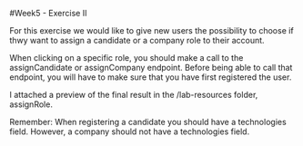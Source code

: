 #Week5 - Exercise II

For this exercise we would like to give new users the possibility to choose if thwy want to assign a candidate or a company role to their account.

When clicking on a specific role, you should make a call to the assignCandidate or assignCompany endpoint. Before being able to call that endpoint, you will have to make sure that you have first registered the user.

I attached a preview of the final result in the /lab-resources folder, assignRole.

Remember: When registering a candidate you should have a technologies field. However, a company should not have a technologies field.
